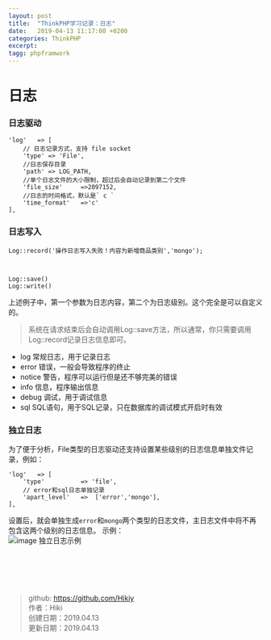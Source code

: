```yaml
---
layout: post
title:  "ThinkPHP学习记录：日志"
date:   2019-04-13 11:17:00 +0200
categories: ThinkPHP
excerpt: 
tagg: phpframwork
---
```


# 日志

### 日志驱动
```
'log'   => [
    // 日志记录方式，支持 file socket
    'type' => 'File',
    //日志保存目录
    'path' => LOG_PATH,
    //单个日志文件的大小限制，超过后会自动记录到第二个文件
    'file_size'     =>2097152,
    //日志的时间格式，默认是` c `
    'time_format'   =>'c'
],
```
### 日志写入
```
Log::record('操作日志写入失败！内容为新增商品类别','mongo');



Log::save()
Log::write()
```

上述例子中，第一个参数为日志内容，第二个为日志级别。这个完全是可以自定义的。  
>系统在请求结束后会自动调用Log::save方法，所以通常，你只需要调用Log::record记录日志信息即可。

- log 常规日志，用于记录日志
- error 错误，一般会导致程序的终止
- notice 警告，程序可以运行但是还不够完美的错误
- info 信息，程序输出信息
- debug 调试，用于调试信息
- sql SQL语句，用于SQL记录，只在数据库的调试模式开启时有效


### 独立日志
为了便于分析，File类型的日志驱动还支持设置某些级别的日志信息单独文件记录，例如：
```
'log'   => [
    'type'          => 'file', 
    // error和sql日志单独记录
    'apart_level'   =>  ['error','mongo'],
],
```
设置后，就会单独生成```error```和```mongo```两个类型的日志文件，主日志文件中将不再包含这两个级别的日志信息。
示例：  
![image 独立日志示例](https://note.youdao.com/yws/public/resource/41f1e1d015a5bbb8475c9e282f944ece/xmlnote/5200FA16FF464F2C9F5E75743FD02CDF/13199)

<br /><br /><br /><br />
> github: https://github.com/Hikiy  
> 作者：Hiki  
> 创建日期：2019.04.13  
> 更新日期：2019.04.13
